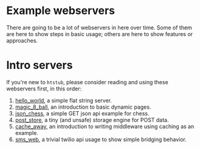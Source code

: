 # Example webservers

There are going to be a lot of webservers in here over time.  Some of them are here to show
steps in basic usage; others are here to show features or approaches.



# Intro servers

If you're new to `htstub`, please consider reading and using these webservers first, in this order:

1. [hello_world](hello_world.erl), a simple flat string server.
1. [magic_8_ball](magic_8_ball.erl), an introduction to basic dynamic pages.
1. [json_chess](json_chess.erl), a simple GET json api example for chess.
1. [post_store](post_store.erl), a tiny (and unsafe) storage engine for POST data.
1. [cache_away](cache_away.erl), an introduction to writing middleware using caching as an example.
1. [sms_web](sms_web.erl), a trivial twilio api usage to show simple bridging behavior.
